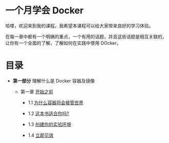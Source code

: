 # 一个月学会 Docker

哈喽，欢迎来到我的课程。我希望本课程可以给大家带来良好的学习体验。

在每一章中都有一个明确的重点，一个有用的话题，并且这些话题是相互关联的，让你有一个全面的了解，了解如何在实践中使用 DOcker。

# 目录

- **第一部分** 理解什么是 Docker 容器及镜像

  - 第一章 [开始之前](./chapter1.md)

    - 1.1 [为什么容器将会接管世界](./chapter1.md#saldfjsalj2222)

    - 1.2 [这本书适合你吗?](./chapter1.md#saldfjsalj2222)

    - 1.3 [创建你的实验环境](./chapter1.md#saldfjsalj2222)

    - 1.4 [立即见效](./chapter1.md##14立即见效)